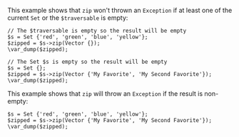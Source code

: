 This example shows that `zip` won't thrown an `Exception` if at least one of the current `Set` or the `$traversable` is empty:

```empty-usage.php
// The $traversable is empty so the result will be empty
$s = Set {'red', 'green', 'blue', 'yellow'};
$zipped = $s->zip(Vector {});
\var_dump($zipped);

// The Set $s is empty so the result will be empty
$s = Set {};
$zipped = $s->zip(Vector {'My Favorite', 'My Second Favorite'});
\var_dump($zipped);
```

This example shows that `zip` will throw an `Exception` if the result is non-empty:

```nonempty-exception.php
$s = Set {'red', 'green', 'blue', 'yellow'};
$zipped = $s->zip(Vector {'My Favorite', 'My Second Favorite'});
\var_dump($zipped);
```
